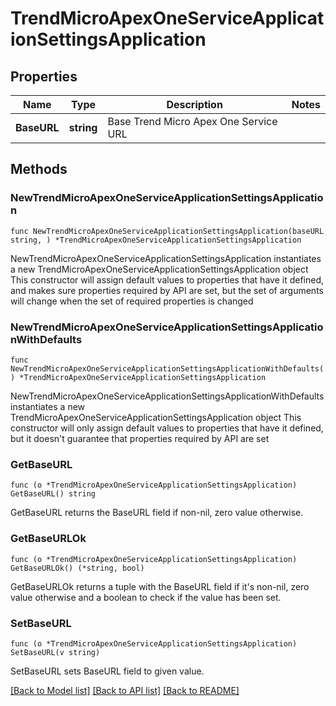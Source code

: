 # TrendMicroApexOneServiceApplicationSettingsApplication

## Properties

Name | Type | Description | Notes
------------ | ------------- | ------------- | -------------
**BaseURL** | **string** | Base Trend Micro Apex One Service URL | 

## Methods

### NewTrendMicroApexOneServiceApplicationSettingsApplication

`func NewTrendMicroApexOneServiceApplicationSettingsApplication(baseURL string, ) *TrendMicroApexOneServiceApplicationSettingsApplication`

NewTrendMicroApexOneServiceApplicationSettingsApplication instantiates a new TrendMicroApexOneServiceApplicationSettingsApplication object
This constructor will assign default values to properties that have it defined,
and makes sure properties required by API are set, but the set of arguments
will change when the set of required properties is changed

### NewTrendMicroApexOneServiceApplicationSettingsApplicationWithDefaults

`func NewTrendMicroApexOneServiceApplicationSettingsApplicationWithDefaults() *TrendMicroApexOneServiceApplicationSettingsApplication`

NewTrendMicroApexOneServiceApplicationSettingsApplicationWithDefaults instantiates a new TrendMicroApexOneServiceApplicationSettingsApplication object
This constructor will only assign default values to properties that have it defined,
but it doesn't guarantee that properties required by API are set

### GetBaseURL

`func (o *TrendMicroApexOneServiceApplicationSettingsApplication) GetBaseURL() string`

GetBaseURL returns the BaseURL field if non-nil, zero value otherwise.

### GetBaseURLOk

`func (o *TrendMicroApexOneServiceApplicationSettingsApplication) GetBaseURLOk() (*string, bool)`

GetBaseURLOk returns a tuple with the BaseURL field if it's non-nil, zero value otherwise
and a boolean to check if the value has been set.

### SetBaseURL

`func (o *TrendMicroApexOneServiceApplicationSettingsApplication) SetBaseURL(v string)`

SetBaseURL sets BaseURL field to given value.



[[Back to Model list]](../README.md#documentation-for-models) [[Back to API list]](../README.md#documentation-for-api-endpoints) [[Back to README]](../README.md)


